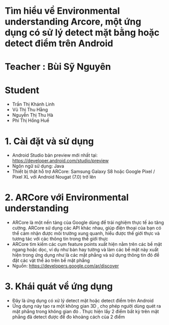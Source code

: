 # Tìm hiểu về Environmental understanding Arcore, một ứng dụng có sử lý detect mặt bằng hoặc detect điểm trên Android
# Teacher : Bùi Sỹ Nguyên
# Student
- Trần Thị Khánh Linh
- Vũ Thị Thu Hằng
- Nguyễn Thị Thu Hà
- Phí Thị Hồng Huế
# 1. Cài đặt và sử dụng
- Android Studio bản preview mới nhất tại: https://developer.android.com/studio/preview
- Ngôn ngữ sử dụng: Java
- Thiết bị thật hỗ trợ ARCore: Samsung Galaxy S8 hoặc Google Pixel / Pixel XL với Android Nougat (7.0) trở lên
# 2. ARCore với Environmental understanding
- ARCore là một nền tảng của Google dùng để trải nghiệm thực tế ảo tăng cường. ARCore sử dụng các API khác nhau, giúp điện thoại của bạn có thể cảm nhận được môi trường xung quanh, hiểu được thế giới thực và tương tác với các thông tin trong thế giới thực
- ARCore tìm kiếm các cụm feature points xuất hiện nằm trên các bề mặt ngang hoặc dọc, ví dụ như bàn hay tường và làm các bề mặt này xuất hiện trong ứng dụng như là các mặt phẳng và sử dụng thông tin đó để đặt các vật thể ảo trên bề mặt phẳng
- Nguồn: https://developers.google.com/ar/discover
# 3. Khái quát về ứng dụng 
- Đây là ứng dụng có xử lý detect mặt hoặc detect điểm trên Android
- Ứng dụng này tạo ra một không gian 3D , cho phép người dùng quét ra mặt phẳng trong không gian đó . Thực hiện lấy 2 điểm bất kỳ trên mặt phẳng đã detect được để đo khoảng cách của 2 điểm 
